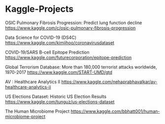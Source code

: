 # Kaggle-Projects

OSIC Pulmonary Fibrosis Progression: Predict lung function decline
https://www.kaggle.com/c/osic-pulmonary-fibrosis-progression

Data Science for COVID-19 (DS4C)
https://www.kaggle.com/kimjihoo/coronavirusdataset

COVID-19/SARS B-cell Epitope Prediction
https://www.kaggle.com/futurecorporation/epitope-prediction

Global Terrorism Database: More than 180,000 terrorist attacks worldwide, 1970-2017
https://www.kaggle.com/START-UMD/gtd

AV : Healthcare Analytics II
https://www.kaggle.com/nehaprabhavalkar/av-healthcare-analytics-ii

US Elections Dataset: Historic US Election Results
https://www.kaggle.com/tunguz/us-elections-dataset

The Human Microbiome Project
https://www.kaggle.com/bbhatt001/human-microbiome-project
